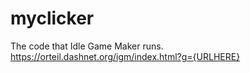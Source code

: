 # myclicker
The code that Idle Game Maker runs.
https://orteil.dashnet.org/igm/index.html?g={URLHERE}
